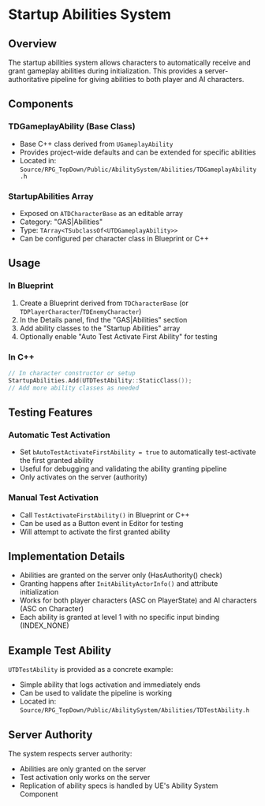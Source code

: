 # Startup Abilities System

## Overview

The startup abilities system allows characters to automatically receive and grant gameplay abilities during initialization. This provides a server-authoritative pipeline for giving abilities to both player and AI characters.

## Components

### TDGameplayAbility (Base Class)
- Base C++ class derived from `UGameplayAbility`
- Provides project-wide defaults and can be extended for specific abilities
- Located in: `Source/RPG_TopDown/Public/AbilitySystem/Abilities/TDGameplayAbility.h`

### StartupAbilities Array
- Exposed on `ATDCharacterBase` as an editable array
- Category: "GAS|Abilities"
- Type: `TArray<TSubclassOf<UTDGameplayAbility>>`
- Can be configured per character class in Blueprint or C++

## Usage

### In Blueprint
1. Create a Blueprint derived from `TDCharacterBase` (or `TDPlayerCharacter`/`TDEnemyCharacter`)
2. In the Details panel, find the "GAS|Abilities" section
3. Add ability classes to the "Startup Abilities" array
4. Optionally enable "Auto Test Activate First Ability" for testing

### In C++
```cpp
// In character constructor or setup
StartupAbilities.Add(UTDTestAbility::StaticClass());
// Add more ability classes as needed
```

## Testing Features

### Automatic Test Activation
- Set `bAutoTestActivateFirstAbility = true` to automatically test-activate the first granted ability
- Useful for debugging and validating the ability granting pipeline
- Only activates on the server (authority)

### Manual Test Activation
- Call `TestActivateFirstAbility()` in Blueprint or C++
- Can be used as a Button event in Editor for testing
- Will attempt to activate the first granted ability

## Implementation Details

- Abilities are granted on the server only (HasAuthority() check)
- Granting happens after `InitAbilityActorInfo()` and attribute initialization
- Works for both player characters (ASC on PlayerState) and AI characters (ASC on Character)
- Each ability is granted at level 1 with no specific input binding (INDEX_NONE)

## Example Test Ability

`UTDTestAbility` is provided as a concrete example:
- Simple ability that logs activation and immediately ends
- Can be used to validate the pipeline is working
- Located in: `Source/RPG_TopDown/Public/AbilitySystem/Abilities/TDTestAbility.h`

## Server Authority

The system respects server authority:
- Abilities are only granted on the server
- Test activation only works on the server
- Replication of ability specs is handled by UE's Ability System Component